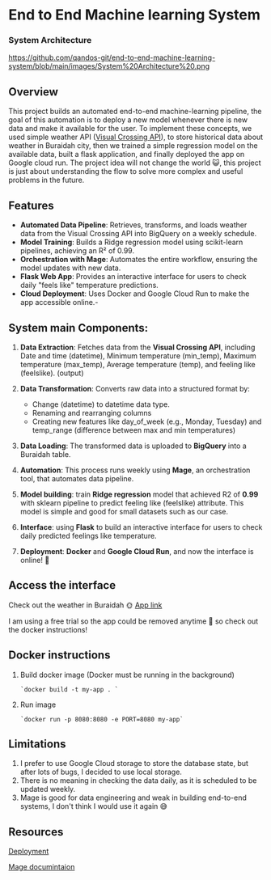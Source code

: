 # End to End Machine learning System
### System Architecture
https://github.com/qandos-git/end-to-end-machine-learning-system/blob/main/images/System%20Architecture%20.png

## Overview

This project builds an automated end-to-end machine-learning pipeline, the goal of this automation is to deploy a new model whenever there is new data and make it available for the user.
To implement these concepts, we used simple weather API ([Visual Crossing API](https://www.visualcrossing.com/)), to store historical data about weather in Buraidah city, then we trained a simple regression model on the available data, built a flask application, and finally deployed the app on Google cloud run.
The project idea will not change the world 😺, this project is just about understanding the flow to solve more complex and useful problems in the future. 

## Features
- **Automated Data Pipeline**: Retrieves, transforms, and loads weather data from the Visual Crossing API into BigQuery on a weekly schedule.
- **Model Training**: Builds a Ridge regression model using scikit-learn pipelines, achieving an R² of 0.99.
- **Orchestration with Mage**: Automates the entire workflow, ensuring the model updates with new data.
- **Flask Web App**: Provides an interactive interface for users to check daily "feels like" temperature predictions.
- **Cloud Deployment**: Uses Docker and Google Cloud Run to make the app accessible online.- 


## System main Components:
1. **Data Extraction**: Fetches data from the **Visual Crossing API**, including Date and time (datetime), Minimum temperature (min_temp), Maximum temperature (max_temp), Average temperature (temp), and feeling like (feelslike).
   (output)
3. **Data Transformation**: Converts raw data into a structured format by:
    - Change (datetime) to datetime data type.
    - Renaming and rearranging columns
    - Creating new features like day_of_week (e.g., Monday, Tuesday) and temp_range (difference between max and min temperatures)

5. **Data Loading**: The transformed data is uploaded to **BigQuery** into a Buraidah table.

6. **Automation**: This process runs weekly using **Mage**, an orchestration tool, that automates data pipeline.

7. **Model building**: train **Ridge regression** model that achieved R2 of **0.99** with sklearn pipeline to predict feeling like (feelslike) attribute.  This model is simple and good for small datasets such as our case.

8. **Interface**: using **Flask** to build an interactive interface for users to check daily predicted feelings like temperature.

9. **Deployment**: **Docker** and **Google Cloud Run**, and now the interface is online! 🤠


## Access the interface
Check out the weather in Buraidah 🌞 [App link](https://project-240296351992.asia-east1.run.app/)

I am using a free trial so the app could be removed anytime 🫥 so check out the docker instructions!

## Docker instructions
1. Build docker image (Docker must be running in the background)
   
       `docker build -t my-app . `
   
2. Run image
   
       `docker run -p 8080:8080 -e PORT=8080 my-app`


## Limitations
1. I prefer to use Google Cloud storage to store the database state, but after lots of bugs, I decided to use local storage.
2. There is no meaning in checking the data daily, as it is scheduled to be updated weekly.
3. Mage is good for data engineering and weak in building end-to-end systems, I don't think I would use it again 😅

## Resources
[Deployment](https://lesliemwubbel.com/setting-up-a-flask-app-and-deploying-it-via-google-cloud/)

[Mage documintaion](https://docs.mage.ai/introduction/overview)
